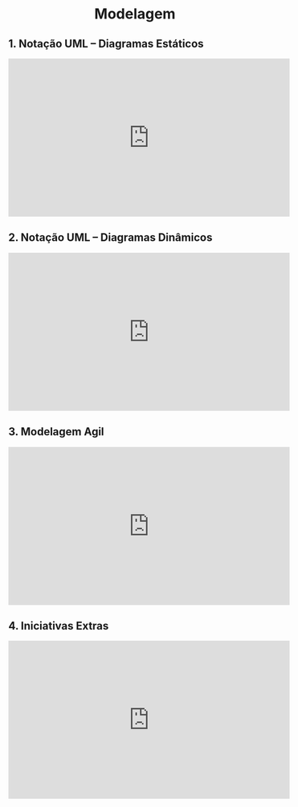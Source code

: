 # <center> Modelagem

<div align="justify">

## 1. Notação UML – Diagramas Estáticos

<iframe width="560" height="315" src="https://www.youtube.com/embed/5ZAOZhQOJvI" title="YouTube video player" frameborder="0" allow="accelerometer; autoplay; clipboard-write; encrypted-media; gyroscope; picture-in-picture" allowfullscreen></iframe>

## 2. Notação UML – Diagramas Dinâmicos

<iframe width="560" height="315" src="https://www.youtube.com/embed/4SzbcVgd2f8" title="YouTube video player" frameborder="0" allow="accelerometer; autoplay; clipboard-write; encrypted-media; gyroscope; picture-in-picture" allowfullscreen></iframe>

## 3. Modelagem Agil

<iframe width="560" height="315" src="https://www.youtube.com/embed/zhntwoTsx70" title="YouTube video player" frameborder="0" allow="accelerometer; autoplay; clipboard-write; encrypted-media; gyroscope; picture-in-picture" allowfullscreen></iframe>

## 4. Iniciativas Extras

<iframe width="560" height="315" src="https://www.youtube.com/embed/fhQ_-XiADMQ" title="YouTube video player" frameborder="0" allow="accelerometer; autoplay; clipboard-write; encrypted-media; gyroscope; picture-in-picture" allowfullscreen></iframe>

</div>


